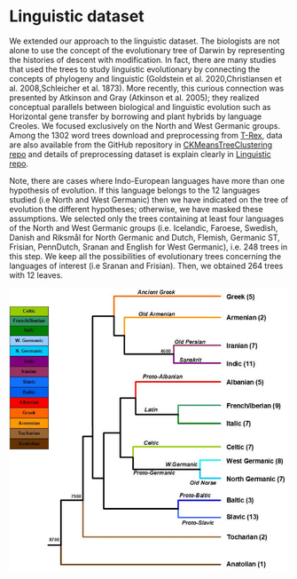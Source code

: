 # Linguistic dataset
We extended our approach to the linguistic dataset. The biologists are not alone to use the concept of the evolutionary tree of Darwin by representing the histories of descent with modification. In fact, there are many studies that used the trees to study linguistic evolutionary by connecting the concepts of phylogeny and linguistic (Goldstein et al. 2020,Christiansen et al. 2008,Schleicher et al. 1873). More recently, this curious connection was presented by Atkinson and Gray (Atkinson et al. 2005); they realized conceptual parallels between biological and linguistic evolution such as Horizontal gene transfer by borrowing and plant hybrids by language Creoles. We focused exclusively on the North and West Germanic groups. Among the 1302 word trees download and preprocessing from [T-Rex](http://www.trex.uqam.ca/bioling_interactive/), data are also available from the GitHub repository in [CKMeansTreeClustering repo](https://github.com/TahiriNadia/CKMeansTreeClustering) and details of preprocessing dataset is explain clearly in [Linguistic repo](https://github.com/TahiriNadia/traitement_data_linguistic).

Note, there are cases where Indo-European languages have more than one hypothesis of evolution. If this language belongs to the 12 languages studied (i.e North and West Germanic) then we have indicated on the tree of evolution the different hypotheses; otherwise, we have masked these assumptions. We selected only the trees containing at least four languages of the North and West Germanic groups (i.e. Icelandic, Faroese, Swedish, Danish and Riksmål for North Germanic and Dutch, Flemish, Germanic ST, Frisian, PennDutch, Sranan and English for West Germanic), i.e. 248 trees in this step. We keep all the possibilities of evolutionary trees concerning the languages of interest (i.e Sranan and Frisian). Then, we obtained 264 trees with 12 leaves.

![Linguistic tree](ArbreNJ_Resumelinguistic_2020.jpg "Linguistic tree")
